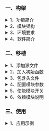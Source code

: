 ﻿<!-- +++
author = "XT"
comments = false
date  = "2022-12-16"
draft = false
share = false
image = ""
menu  = ""
slug  = ""
title = "VOFA+ 网络虚拟数字示波器"
+++ -->

### 一、构架

<details close=""><summary>1、功能简介</summary>

网络虚拟数字示波器模块为我们将数据通过网络传输到 PC 软件上，并以示波曲线方式显示出来，方便我们对数据的分析，提高调试效率。它提供三种操作接口：修改一路、多路、多路连续通道，并发送所有通道状态。虚拟数字示波器同时具备编写控件向设备发送控制命令！

</details>

<details close=""><summary>2、模块架构</summary>

![模块架构](./img/20221216_1_01.png)

</details>

<details close=""><summary>3、环境要求</summary>

|  环境  |  要求  |
| :----- | :----- |
| 软件环境 | 实时操作系统（偏向 RT-Thread） |
| 硬件环境 | STM32F103 及更高性能 MCU |
| 依赖环境 | 依赖【xt_wiznet】网络通信服务模块 |

</details>

<details close=""><summary>4、软件简介</summary>

我们做项目时，往往需要查看数据曲线。例如：查看单片机使用率的曲线、查看 AD 读出温度值的曲线、查看电机转速的曲线…… 那么有没有像示波器一样显示曲线图的工具呢？当然是有的，今天为大家介绍一款虚拟示波器软件 VOFA+（伏特加）。VOFA+ 虚拟示波器是一个电脑软件，它将通过串口、UDP、TCP 传输给电脑的数据以示波曲线方式显示出来，方便我们对数据分析，是您必不可缺的开发助手。VOFA+ 支持 FireWater、JustFloat、RawData 三种数据格式，支持多通道的波形显示，支持 X、Y 轴任意缩放及移动，支持打开与保存波形数据。

© 本段介绍摘自《一春又一春》博文 © 

</details>

### 二、移植

<details close=""><summary>1、添加源文件</summary>

将模块源文件、文件包含路径添加到工程，示例：

![添加源文件到工程](./img/20221216_2_01.png)

</details>

<details close=""><summary>2、加入初始函数</summary>

在应用初始化函数中加入模块初始化，示例：

```c
void rt_init_thread_entry(void *p_arg)
{
	.
	.
	#if (XT_APP_WIZNETVOFA_EN == XT_DEF_ENABLED)
	xt_wizvofa_init();
	#endif
	.
	.
	#if (XT_APP_WIZNETVOFA_EN == XT_DEF_ENABLED)
	xt_wizvofa_open();
	#endif
	.
	.
}
```

补充说明：如果工程有自动初始架构，可以由宏`XT_MSG_INIT_2_TAB_EXPORT(func,name)`和`XT_APP_INIT_2_TAB_EXPORT(func,name)`自动调用函数进行初始化！

</details>

<details close=""><summary>3、包含头文件</summary>

在使用模块的应用程序中加入头文件包含，示例：  

```c
#if (XT_APP_WIZNETVOFA_EN == XT_DEF_ENABLED)
#include "xt_wiznet_vofa.h"
#endif
```

</details>

<details close=""><summary>4、配置模块参数</summary>

根据实际的使用环境配置模块参数，示例：

![配置模块参数](./img/20221216_2_05.png)  

补充说明：由于标准模块是不允许用户修改的，所以在应用时请启用头文件映射，在映射头文件修改配置！

</details>

<details close=""><summary>5、使能模块开关</summary>

在工程头文件《application.h》统一使能模块开关，示例：

```c
#define XT_DEF_DISABLED                 0                               /* 禁用模块                     */
#define XT_DEF_ENABLED                  1                               /* 使能模块                     */

#define XT_APP_DEBUG                    20221216                        /* 开启演示                     */
#define __XT_WIZNET_VOFA_REMAP_H
#ifndef XT_APP_WIZNETVOFA_EN
#define XT_APP_WIZNETVOFA_EN            XT_DEF_ENABLED                  /* 网络虚拟数字示波器(VOFA+)    */
#endif
#define __XT_WIZNET_REMAP_H
#define __XT_WIZNET_PORT_REMAP_H
#ifndef XT_APP_WIZNET_EN
#define XT_APP_WIZNET_EN                XT_DEF_ENABLED                  /* 网络服务模块                 */
#endif
```

</details>

<details close=""><summary>6、依赖模块说明</summary>

本模块依赖于网络通信服务模块【xt_wiznet】，关于模块移植请参考其说明文档！

</details>

### 三、使用

<details close=""><summary>1、应用示例</summary>

本示范只是以最简单方式展示模块的基本使用，并非一个应用实例！

```c
#include "xt_wiznet_vofa.h"

//直接在应用中调用函数发送，例如显示 CPU 占有率：
xt_wizvofa_1ch_put(0, (float)(cpu10000_usage_get(1)) / 100);

//应用示例[1]：单独修改 CH1 并由服务线程将所有通道数据发送到虚拟示波器显示
xt_wizvofa_1ch_put(0, 100);

//应用示例[3]：同时修改 CH1、CH3 并由服务线程将所有通道数据发送到虚拟示波器显示
xt_wizvofa_4ch_put(0x01|0x04, 100, 0, -100, 0);

//应用示例[5]：连串修改 CH1、CH2 并由服务线程将所有通道数据发送到虚拟示波器显示
xt_wizvofa_xch_put(2, chx2, 0);              //float chx2[2] = {-100, 100};

```

</details>